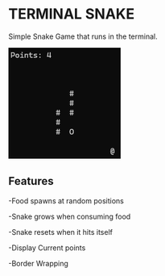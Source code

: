 # TERMINAL SNAKE
Simple Snake Game that runs in the terminal.

![Preview](preview.png)

## Features
-Food spawns at random positions

-Snake grows when consuming food

-Snake resets when it hits itself

-Display Current points

-Border Wrapping

